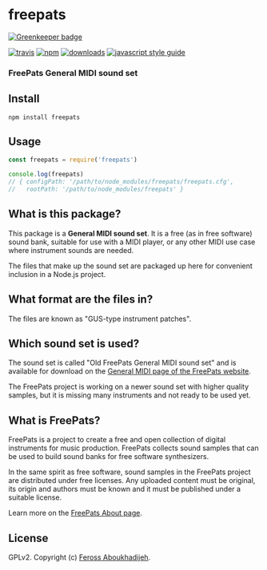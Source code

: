 # freepats

[![Greenkeeper badge](https://badges.greenkeeper.io/feross/freepats.svg)](https://greenkeeper.io/)

[![travis][travis-image]][travis-url] [![npm][npm-image]][npm-url] [![downloads][downloads-image]][downloads-url] [![javascript style guide][standard-image]][standard-url]

[travis-image]: https://img.shields.io/travis/feross/freepats/master.svg
[travis-url]: https://travis-ci.org/feross/freepats
[npm-image]: https://img.shields.io/npm/v/freepats.svg
[npm-url]: https://npmjs.org/package/freepats
[downloads-image]: https://img.shields.io/npm/dm/freepats.svg
[downloads-url]: https://npmjs.org/package/freepats
[standard-image]: https://img.shields.io/badge/code_style-standard-brightgreen.svg
[standard-url]: https://standardjs.com

### FreePats General MIDI sound set

## Install

```
npm install freepats
```

## Usage

```js
const freepats = require('freepats')

console.log(freepats)
// { configPath: '/path/to/node_modules/freepats/freepats.cfg',
//   rootPath: '/path/to/node_modules/freepats' }
```

## What is this package?

This package is a **General MIDI sound set**. It is a free (as in free software)
sound bank, suitable for use with a MIDI player, or any other MIDI use case
where instrument sounds are needed.

The files that make up the sound set are packaged up here for convenient
inclusion in a Node.js project.

## What format are the files in?

The files are known as "GUS-type instrument patches".

## Which sound set is used?

The sound set is called "Old FreePats General MIDI sound set" and is available for download on the [General MIDI page of the FreePats website](http://freepats.zenvoid.org/SoundSets/general-midi.html).

The FreePats project is working on a newer sound set with higher quality samples, but it is missing many instruments and not ready to be used yet.

## What is FreePats?

FreePats is a project to create a free and open collection of digital
instruments for music production. FreePats collects sound samples that can be
used to build sound banks for free software synthesizers.

In the same spirit as free software, sound samples in the FreePats project are
distributed under free licenses. Any uploaded content must be original, its
origin and authors must be known and it must be published under a suitable
license.

Learn more on the [FreePats About page](http://freepats.zenvoid.org/about.html).

## License

GPLv2. Copyright (c) [Feross Aboukhadijeh](http://feross.org).
